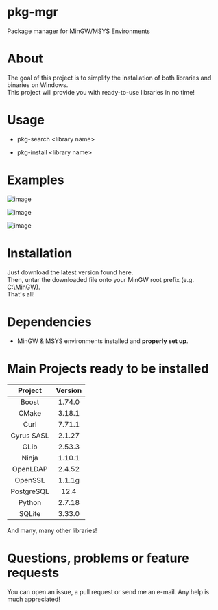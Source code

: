 # pkg-mgr
Package manager for MinGW/MSYS Environments

# About

The goal of this project is to simplify the installation of both libraries and binaries on Windows.<br />
This project will provide you with ready-to-use libraries in no time!

# Usage

* pkg-search \<library name\>

* pkg-install \<library name\>

# Examples

![image](https://user-images.githubusercontent.com/70483213/92017034-82968000-ed96-11ea-8fea-ca1a949e3953.png)

![image](https://user-images.githubusercontent.com/70483213/92017354-fc2e6e00-ed96-11ea-83b9-8623011da770.png)

![image](https://user-images.githubusercontent.com/70483213/92018116-0ef57280-ed98-11ea-991d-0b2cf1eff0a7.png)

# Installation

Just download the latest version found here.<br />
Then, untar the downloaded file onto your MinGW root prefix (e.g. C:\MinGW).<br />
That's all!

# Dependencies

* MinGW & MSYS environments installed and <b>properly set up</b>.

# Main Projects ready to be installed

| Project | Version |
| :-----: | :-----: |
| Boost | 1.74.0 |
| CMake | 3.18.1 |
| Curl | 7.71.1 |
| Cyrus SASL | 2.1.27 |
| GLib | 2.53.3 |
| Ninja | 1.10.1 |
| OpenLDAP | 2.4.52 |
| OpenSSL | 1.1.1g |
| PostgreSQL | 12.4 |
| Python | 2.7.18 |
| SQLite | 3.33.0 |

And many, many other libraries!

# Questions, problems or feature requests

You can open an issue, a pull request or send me an e-mail. Any help is much appreciated!
